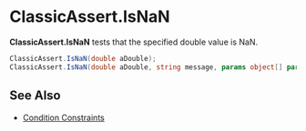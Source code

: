 # ClassicAssert.IsNaN

**ClassicAssert.IsNaN** tests that the specified double value is NaN.

```csharp
ClassicAssert.IsNaN(double aDouble);
ClassicAssert.IsNaN(double aDouble, string message, params object[] params);
```

## See Also

* [Condition Constraints](xref:constraints#condition-constraints)
